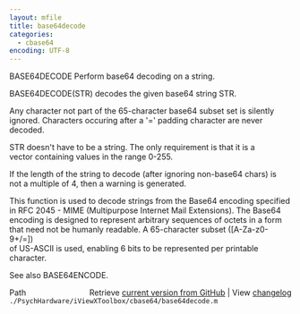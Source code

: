 ```yaml
---
layout: mfile
title: base64decode
categories:
  - cbase64
encoding: UTF-8
---
```


BASE64DECODE Perform base64 decoding on a string.  

   BASE64DECODE(STR) decodes the given base64 string STR.  

   Any character not part of the 65-character base64 subset set is silently  
   ignored.  Characters occuring after a '=' padding character are never  
   decoded.  

   STR doesn't have to be a string.  The only requirement is that it is a  
   vector containing values in the range 0-255.  

   If the length of the string to decode (after ignoring non-base64 chars) is  
   not a multiple of 4, then a warning is generated.  

   This function is used to decode strings from the Base64 encoding specified  
   in RFC 2045 - MIME (Multipurpose Internet Mail Extensions).  The Base64  
   encoding is designed to represent arbitrary sequences of octets in a form  
   that need not be humanly readable.  A 65-character subset ([A-Za-z0-9+/=])  
   of US-ASCII is used, enabling 6 bits to be represented per printable  
   character.  

   See also BASE64ENCODE.  


<div class="code_header" style="text-align:right;">
  <span style="float:left;">Path&nbsp;&nbsp;</span> <span class="counter">Retrieve <a href=
  "https://raw.github.com/Psychtoolbox-3/Psychtoolbox-3/beta/./PsychHardware/iViewXToolbox/cbase64/base64decode.m">current version from GitHub</a> | View <a href=
  "https://github.com/Psychtoolbox-3/Psychtoolbox-3/commits/beta/./PsychHardware/iViewXToolbox/cbase64/base64decode.m">changelog</a></span>
</div>
<div class="code">
  <code>./PsychHardware/iViewXToolbox/cbase64/base64decode.m</code>
</div>

